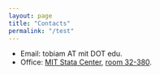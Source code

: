```yaml
---
layout: page
title: "Contacts"
permalink: "/test"
---
```


- Email: tobiam AT mit DOT edu.
- Office: [MIT Stata Center](https://whereis.mit.edu/?go=32), [room 32-380](https://groups.csail.mit.edu/locomotion/directions.html).
